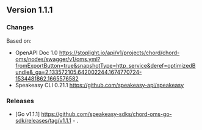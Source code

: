 

## Version 1.1.1
### Changes
Based on:
- OpenAPI Doc 1.0 https://stoplight.io/api/v1/projects/chord/chord-oms/nodes/swagger/v1/oms.yml?fromExportButton=true&snapshotType=http_service&deref=optimizedBundle&_ga=2.133572105.642002244.1674770724-1534481862.1665576582
- Speakeasy CLI 0.21.1 https://github.com/speakeasy-api/speakeasy
### Releases
- [Go v1.1.1] https://github.com/speakeasy-sdks/chord-oms-go-sdk/releases/tag/v1.1.1 - .